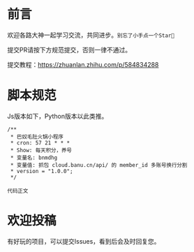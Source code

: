 # 前言

欢迎各路大神一起学习交流，共同进步。`别忘了小手点一个Star🌟` 

提交PR请按下方规范提交，否则一律不通过。

提交教程：https://zhuanlan.zhihu.com/p/584834288

# 脚本规范
Js版本如下，Python版本以此类推。
```
/**
 * 巴奴毛肚火锅小程序
 * cron: 57 21 * * *
 * Show: 每天积分，养号
 * 变量名: bnmdhg
 * 变量值: 抓包 cloud.banu.cn/api/ 的 member_id 多账号换行分割
 * version = "1.0.0";
 */

代码正文
```

# 欢迎投稿

有好玩的项目，可以提交Issues，看到后会及时回复您。
